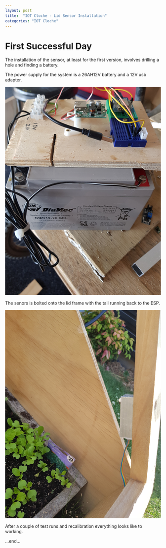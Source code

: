 ```yaml
---
layout: post
title:  "IOT Cloche - Lid Sensor Installation"
categories: "IOT Cloche"
---
```


# First Successful Day

The installation of the sensor, at least for the first version, involves drilling a hole and finding a battery.

The power supply for the system is a 26AH12V battery and a 12V usb adapter.

![battery and esp](images/esp_and_battery.jpg)

The senors is bolted onto the lid frame with the tail running back to the ESP.

![senosor on lid](images/angle_sensor_installed.jpg)

After a couple of test runs and recalibration everything looks like to working.


...end...